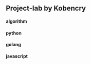 ## **Project-lab** by __Kobencry__
#### algorithm
#### python
#### golang
#### javascript

  [Google]: http://google.com/        "Google"
  [Yahoo]: http://search.yahoo.com/  "Yahoo Search"
  [Msn]: http://search.msn.com/    "MSN Search"
